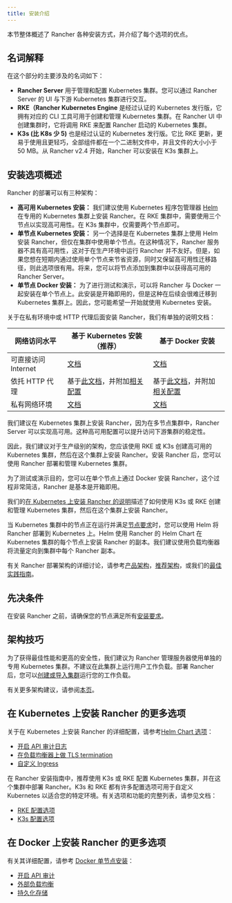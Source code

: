 ```yaml
---
title: 安装介绍
---
```


本节整体概述了 Rancher 各种安装方式，并介绍了每个选项的优点。

## 名词解释

在这个部分的主要涉及的名词如下：

- **Rancher Server** 用于管理和配置 Kubernetes 集群。您可以通过 Rancher Server 的 UI 与下游 Kubernetes 集群进行交互。
- **RKE（Rancher Kubernetes Engine** 是经过认证的 Kubernetes 发行版，它拥有对应的 CLI 工具可用于创建和管理 Kubernetes 集群。在 Rancher UI 中创建集群时，它将调用 RKE 来配置 Rancher 启动的 Kubernetes 集群。
- **K3s (比 K8s 少 5)** 也是经过认证的 Kubernetes 发行版。它比 RKE 更新，更易于使用且更轻巧，全部组件都在一个二进制文件中，并且文件的大小小于 50 MB。从 Rancher v2.4 开始，Rancher 可以安装在 K3s 集群上。

## 安装选项概述

Rancher 的部署可以有三种架构：

- **高可用 Kubernetes 安装：** 我们建议使用 Kubernetes 程序包管理器 [Helm](/docs/overview/concepts/_index) 在专用的 Kubernetes 集群上安装 Rancher。在 RKE 集群中，需要使用三个节点以实现高可用性。在 K3s 集群中，仅需要两个节点即可。
- **单节点 Kubernetes 安装：** 另一个选择是在 Kubernetes 集群上使用 Helm 安装 Rancher，但仅在集群中使用单个节点。在这种情况下，Rancher 服务器不具有高可用性，这对于在生产环境中运行 Rancher 并不友好。但是，如果您想在短期内通过使用单个节点来节省资源，同时又保留高可用性迁移路径，则此选项很有用。将来，您可以将节点添加到集群中以获得高可用的 Rancher Server。
- **单节点 Docker 安装：** 为了进行测试和演示，可以将 Rancher 与 Docker 一起安装在单个节点上。此安装是开箱即用的，但是这种在后续会很难迁移到 Kubernetes 集群上。因此，您可能希望一开始就使用 Kubernetes 安装。

关于在私有环境中或 HTTP 代理后面安装 Rancher，我们有单独的说明文档：

| 网络访问水平        | 基于 Kubernetes 安装（推荐）                                                                                           | 基于 Docker 安装                                                                                                                                                                       |
| ------------------- | ---------------------------------------------------------------------------------------------------------------------- | -------------------------------------------------------------------------------------------------------------------------------------------------------------------------------------- |
| 可直接访问 Internet | [文档](/docs/installation/k8s-install/_index)                                                                          | [文档](/docs/installation/other-installation-methods/single-node-docker/_index)                                                                                                        |
| 依托 HTTP 代理      | 基于[此文档](/docs/installation/k8s-install/_index)，并附加[相关配置](/docs/installation/options/chart-options/_index) | 基于[此文档](/docs/installation/other-installation-methods/single-node-docker/_index)，并附加[相关配置](/docs/installation/other-installation-methods/single-node-docker/proxy/_index) |
| 私有网络环境        | [文档](/docs/installation/other-installation-methods/air-gap/_index)                                                   | [文档](/docs/installation/other-installation-methods/air-gap/_index)                                                                                                                   |

我们建议在 Kubernetes 集群上安装 Rancher，因为在多节点集群中，Rancher Server 可以实现高可用。这种高可用配置可以提升访问下游集群的稳定性。

因此，我们建议对于生产级别的架构，您应该使用 RKE 或 K3s 创建高可用的 Kubernetes 集群，然后在这个集群上安装 Rancher。安装 Rancher 后，您可以使用 Rancher 部署和管理 Kubernetes 集群。

为了测试或演示目的，您可以在单个节点上通过 Docker 安装 Rancher，这个过程非常简洁，Rancher 是基本是开箱即用。

我们的[在 Kubernetes 上安装 Rancher 的说明](/docs/installation/k8s-install/_index)描述了如何使用 K3s 或 RKE 创建和管理 Kubernetes 集群，然后在这个集群上安装 Rancher。

当 Kubernetes 集群中的节点正在运行并满足[节点要求](/docs/installation/requirements/_index)时，您可以使用 Helm 将 Rancher 部署到 Kubernetes 上。Helm 使用 Rancher 的 Helm Chart 在 Kubernetes 集群的每个节点上安装 Rancher 的副本。我们建议使用负载均衡器将流量定向到集群中每个 Rancher 副本。

有关 Rancher 部署架构的详细讨论，请参考[产品架构](/docs/overview/architecture/_index)，[推荐架构](/docs/overview/architecture-recommendations/_index)，或我们的[最佳实践指南](/docs/best-practices/deployment-types/_index)。

## 先决条件

在安装 Rancher 之前，请确保您的节点满足所有[安装要求](/docs/installation/requirements/_index)。

## 架构技巧

为了获得最佳性能和更高的安全性，我们建议为 Rancher 管理服务器使用单独的专用 Kubernetes 集群。不建议在此集群上运行用户工作负载。部署 Rancher 后，您可以[创建或导入集群](/docs/cluster-provisioning/_index)运行您的工作负载。

有关更多架构建议，请参阅[本页](/docs/overview/architecture-recommendations/_index)。

## 在 Kubernetes 上安装 Rancher 的更多选项

关于在 Kubernetes 上安装 Rancher 的详细配置，请参考[Helm Chart 选项](/docs/installation/options/chart-options/_index)：

- [开启 API 审计日志](/docs/installation/options/chart-options/_index)
- [在负载均衡器上做 TLS termination](/docs/installation/options/chart-options/_index)
- [自定义 Ingress](/docs/installation/options/chart-options/_index)

在 Rancher 安装指南中，推荐使用 K3s 或 RKE 配置 Kubernetes 集群，并在这个集群中部署 Rancher。K3s 和 RKE 都有许多配置选项可用于自定义 Kubernetes 以适合您的特定环境。有关选项和功能的完整列表，请参见文档：

- [RKE 配置选项](https://rancher.com/docs/rke/latest/en/config-options/)
- [K3s 配置选项](https://rancher.com/docs/k3s/latest/en/installation/install-options/)

## 在 Docker 上安装 Rancher 的更多选项

有关其详细配置，请参考 [Docker 单节点安装](/docs/installation/other-installation-methods/single-node-docker/_index)：

- [开启 API 审计](/docs/installation/other-installation-methods/single-node-docker/_index)
- [外部负载均衡](/docs/installation/options/single-node-install-external-lb/_index)
- [持久化存储](/docs/installation/other-installation-methods/single-node-docker/_index)
